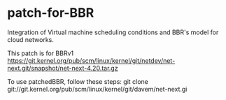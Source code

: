 # patch-for-BBR
Integration of Virtual machine scheduling conditions and BBR's model for cloud networks.

This patch is for BBRv1 https://git.kernel.org/pub/scm/linux/kernel/git/netdev/net-next.git/snapshot/net-next-4.20.tar.gz

To use patchedBBR, follow these steps:
  git clone git://git.kernel.org/pub/scm/linux/kernel/git/davem/net-next.gi
  
  
